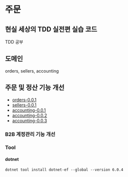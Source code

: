 # 주문
## 현실 세상의 TDD 실전편 실습 코드 
TDD 공부 

## 도메인 
orders, sellers, accounting

## 주문 및 정산 기능 개선
* [orders-0.0.1](https://github.com/snowlight-aemt/tdd-hands-on-2/tree/orders-0.0.1)
* [sellers-0.0.1](https://github.com/snowlight-aemt/tdd-hands-on-2/tree/sellers-0.0.1)
* [accounting-0.0.1](https://github.com/snowlight-aemt/tdd-hands-on-2/tree/accounting-0.0.1)
* [accounting-0.0.2](https://github.com/snowlight-aemt/tdd-hands-on-2/tree/accounting-0.0.2)
* [accounting-0.0.3](https://github.com/snowlight-aemt/tdd-hands-on-2/tree/accounting-0.0.3)

### B2B 계정관리 기능 개선

### Tool 
#### dotnet 
```shell
dotnet tool install dotnet-ef --global --version 6.0.4
```
